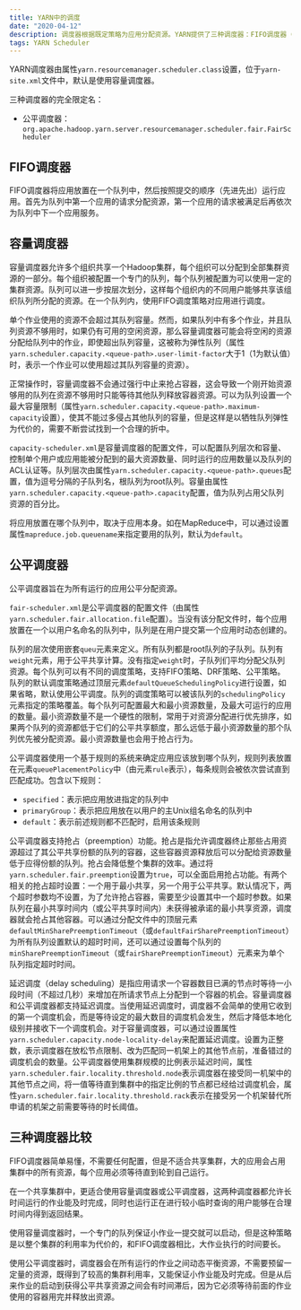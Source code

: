 ```yaml
---
title: YARN中的调度
date: "2020-04-12"
description: 调度器根据既定策略为应用分配资源。YARN提供了三种调度器：FIFO调度器（FIFO Scheduler）、容量调度器（Capacity Scheduler）和公平调度器（Fair Scheduler）。另外YARN调度器还支持可配置策略。
tags: YARN Scheduler
---
```


YARN调度器由属性`yarn.resourcemanager.scheduler.class`设置，位于`yarn-site.xml`文件中，默认是使用容量调度器。

三种调度器的完全限定名：

+ 公平调度器：`org.apache.hadoop.yarn.server.resourcemanager.scheduler.fair.FairScheduler`

## FIFO调度器

FIFO调度器将应用放置在一个队列中，然后按照提交的顺序（先进先出）运行应用。首先为队列中第一个应用的请求分配资源，第一个应用的请求被满足后再依次为队列中下一个应用服务。

## 容量调度器

容量调度器允许多个组织共享一个Hadoop集群，每个组织可以分配到全部集群资源的一部分。每个组织被配置一个专门的队列，每个队列被配置为可以使用一定的集群资源。队列可以进一步按层次划分，这样每个组织内的不同用户能够共享该组织队列所分配的资源。在一个队列内，使用FIFO调度策略对应用进行调度。

单个作业使用的资源不会超过其队列容量。然而，如果队列中有多个作业，并且队列资源不够用时，如果仍有可用的空闲资源，那么容量调度器可能会将空闲的资源分配给队列中的作业，即使超出队列容量，这被称为弹性队列（属性`yarn.scheduler.capacity.<queue-path>.user-limit-factor`大于1（1为默认值）时，表示一个作业可以使用超过其队列容量的资源）。

正常操作时，容量调度器不会通过强行中止来抢占容器，这会导致一个刚开始资源够用的队列在资源不够用时只能等待其他队列释放容器资源。可以为队列设置一个最大容量限制（属性`yarn.scheduler.capacity.<queue-path>.maximum-capacity`设置），使其不能过多侵占其他队列的容量，但是这样是以牺牲队列弹性为代价的，需要不断尝试找到一个合理的折中。

`capacity-scheduler.xml`是容量调度器的配置文件，可以配置队列层次和容量、控制单个用户或应用能被分配到的最大资源数量、同时运行的应用数量以及队列的ACL认证等。队列层次由属性`yarn.scheduler.capacity.<queue-path>.queues`配置，值为逗号分隔的子队列名，根队列为root队列。容量由属性`yarn.scheduler.capacity.<queue-path>.capacity`配置，值为队列占用父队列资源的百分比。

将应用放置在哪个队列中，取决于应用本身。如在MapReduce中，可以通过设置属性`mapreduce.job.queuename`来指定要用的队列，默认为`default`。

## 公平调度器

公平调度器旨在为所有运行的应用公平分配资源。

`fair-scheduler.xml`是公平调度器的配置文件（由属性`yarn.scheduler.fair.allocation.file`配置）。当没有该分配文件时，每个应用放置在一个以用户名命名的队列中，队列是在用户提交第一个应用时动态创建的。

队列的层次使用嵌套`queu`元素来定义。所有队列都是root队列的子队列。队列有`weight`元素，用于公平共享计算。没有指定`weight`时，子队列们平均分配父队列资源。每个队列可以有不同的调度策略，支持FIFO策略、DRF策略、公平策略。队列的默认调度策略通过顶层元素`defaultQueueSchedulingPolicy`进行设置，如果省略，默认使用公平调度。队列的调度策略可以被该队列的`schedulingPolicy`元素指定的策略覆盖。每个队列可配置最大和最小资源数量，及最大可运行的应用的数量。最小资源数量不是一个硬性的限制，常用于对资源分配进行优先排序，如果两个队列的资源都低于它们的公平共享额度，那么远低于最小资源数量的那个队列优先被分配资源。最小资源数量也会用于抢占行为。

公平调度器使用一个基于规则的系统来确定应用应该放到哪个队列，规则列表放置在元素`queuePlacementPolicy`中（由元素`rule`表示），每条规则会被依次尝试直到匹配成功。包含以下规则：

+ `specified`：表示把应用放进指定的队列中
+ `primaryGroup`：表示把应用放在以用户的主Unix组名命名的队列中
+ `default`：表示前述规则都不匹配时，启用该条规则

公平调度器支持抢占（preemption）功能。抢占是指允许调度器终止那些占用资源超过了其公平共享份额的队列的容器，这些容器资源释放后可以分配给资源数量低于应得份额的队列。抢占会降低整个集群的效率。通过将`yarn.scheduler.fair.preemption`设置为`true`，可以全面启用抢占功能。有两个相关的抢占超时设置：一个用于最小共享，另一个用于公平共享。默认情况下，两个超时参数均不设置，为了允许抢占容器，需要至少设置其中一个超时参数。如果队列在最小共享时间内（或公平共享时间内）未获得被承诺的最小共享资源，调度器就会抢占其他容器。可以通过分配文件中的顶层元素`defaultMinSharePreemptionTimeout`（或`defaultFairSharePreemptionTimeout`）为所有队列设置默认的超时时间，还可以通过设置每个队列的`minSharePreemptionTimeout`（或`fairSharePreemptionTimeout`）元素来为单个队列指定超时时间。

延迟调度（delay scheduling）是指应用请求一个容器数目已满的节点时等待一小段时间（不超过几秒）来增加在所请求节点上分配到一个容器的机会。容量调度器和公平调度器都支持延迟调度。当使用延迟调度时，调度器不会简单的使用它收到的第一个调度机会，而是等待设定的最大数目的调度机会发生，然后才降低本地化级别并接收下一个调度机会。对于容量调度器，可以通过设置属性`yarn.scheduler.capacity.node-locality-delay`来配置延迟调度。设置为正整数，表示调度器在放松节点限制、改为匹配同一机架上的其他节点前，准备错过的调度机会的数量。公平调度器使用集群规模的比例表示延迟时间，属性`yarn.scheduler.fair.locality.threshold.node`表示调度器在接受同一机架中的其他节点之间，将一值等待直到集群中的指定比例的节点都已经给过调度机会，属性`yarn.scheduler.fair.locality.threshold.rack`表示在接受另一个机架替代所申请的机架之前需要等待的时长阈值。

## 三种调度器比较

FIFO调度器简单易懂，不需要任何配置，但是不适合共享集群，大的应用会占用集群中的所有资源，每个应用必须等待直到轮到自己运行。

在一个共享集群中，更适合使用容量调度器或公平调度器，这两种调度器都允许长时间运行的作业能及时完成，同时也运行正在进行较小临时查询的用户能够在合理时间内得到返回结果。

使用容量调度器时，一个专门的队列保证小作业一提交就可以启动，但是这种策略是以整个集群的利用率为代价的，和FIFO调度器相比，大作业执行的时间要长。

使用公平调度器时，调度器会在所有运行的作业之间动态平衡资源，不需要预留一定量的资源，既得到了较高的集群利用率，又能保证小作业能及时完成。但是从后来作业的启动到获得公平共享资源之间会有时间滞后，因为它必须等待前面的作业使用的容器用完并释放出资源。
